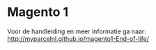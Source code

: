 # Magento 1
Voor de handleiding en meer informatie ga naar: 
http://myparcelnl.github.io/magento1-End-of-life/
